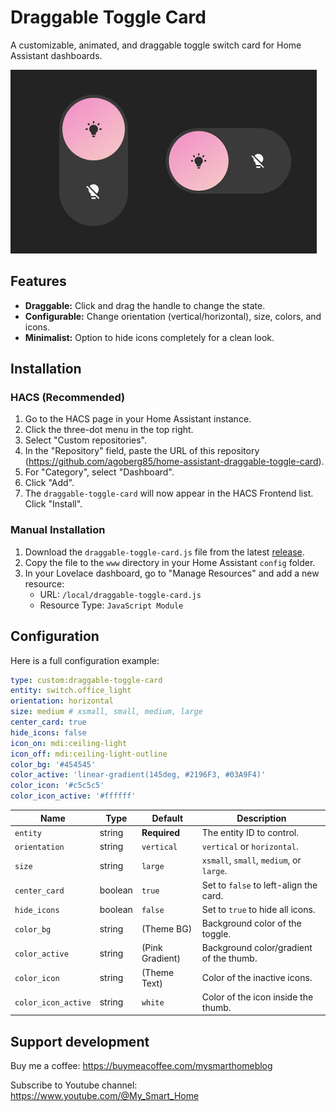 # Draggable Toggle Card

A customizable, animated, and draggable toggle switch card for Home Assistant dashboards.

![Draggable Toggle Card Screenshot](https://github.com/agoberg85/home-assistant-draggable-toggle-card/blob/main/screenshot.jpg)

## Features
- **Draggable:** Click and drag the handle to change the state.
- **Configurable:** Change orientation (vertical/horizontal), size, colors, and icons.
- **Minimalist:** Option to hide icons completely for a clean look.

## Installation

### HACS (Recommended)

1.  Go to the HACS page in your Home Assistant instance.
2.  Click the three-dot menu in the top right.
3.  Select "Custom repositories".
4.  In the "Repository" field, paste the URL of this repository (https://github.com/agoberg85/home-assistant-draggable-toggle-card).
5.  For "Category", select "Dashboard".
6.  Click "Add".
7.  The `draggable-toggle-card` will now appear in the HACS Frontend list. Click "Install".

### Manual Installation

1.  Download the `draggable-toggle-card.js` file from the latest [release](https://github.com/agoberg85/home-assistant-draggable-toggle-card/blob/main/draggable-toggle-card.js).
2.  Copy the file to the `www` directory in your Home Assistant `config` folder.
3.  In your Lovelace dashboard, go to "Manage Resources" and add a new resource:
    - URL: `/local/draggable-toggle-card.js`
    - Resource Type: `JavaScript Module`

## Configuration
Here is a full configuration example:

```yaml
type: custom:draggable-toggle-card
entity: switch.office_light
orientation: horizontal
size: medium # xsmall, small, medium, large
center_card: true
hide_icons: false
icon_on: mdi:ceiling-light
icon_off: mdi:ceiling-light-outline
color_bg: '#454545'
color_active: 'linear-gradient(145deg, #2196F3, #03A9F4)'
color_icon: '#c5c5c5'
color_icon_active: '#ffffff'
```

| Name | Type | Default | Description |
|---|---|---|---|
| `entity` | string | **Required** | The entity ID to control. |
| `orientation` | string | `vertical` | `vertical` or `horizontal`. |
| `size` | string | `large` | `xsmall`, `small`, `medium`, or `large`. |
| `center_card` | boolean | `true` | Set to `false` to left-align the card. |
| `hide_icons` | boolean | `false` | Set to `true` to hide all icons. |
| `color_bg` | string | (Theme BG) | Background color of the toggle. |
| `color_active`| string | (Pink Gradient)| Background color/gradient of the thumb. |
| `color_icon` | string | (Theme Text) | Color of the inactive icons. |
| `color_icon_active`| string | `white` | Color of the icon inside the thumb. |

## Support development

Buy me a coffee: https://buymeacoffee.com/mysmarthomeblog

Subscribe to Youtube channel: https://www.youtube.com/@My_Smart_Home